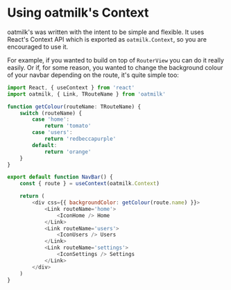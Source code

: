 # Using oatmilk's Context

oatmilk's was written with the intent to be simple and flexible. It uses React's Context API which is exported as `oatmilk.Context`, so you are encouraged to use it.

For example, if you wanted to build on top of `RouterView` you can do it really easily. Or if, for some reason, you wanted to change the background colour of your navbar depending on the route, it's quite simple too:

```js Navbar.tsx
import React, { useContext } from 'react'
import oatmilk, { Link, TRouteName } from 'oatmilk'

function getColour(routeName: TRouteName) {
    switch (routeName) {
        case 'home':
            return 'tomato'
        case 'users':
            return 'redbeccapurple'
        default:
            return 'orange'
    }
}

export default function NavBar() {
    const { route } = useContext(oatmilk.Context)

    return (
        <div css={{ backgroundColor: getColour(route.name) }}>
            <Link routeName='home'>
                <IconHome /> Home
            </Link>
            <Link routeName='users'>
                <IconUsers /> Users
            </Link>
            <Link routeName='settings'>
                <IconSettings /> Settings
            </Link>
        </div>
    )
}
```

